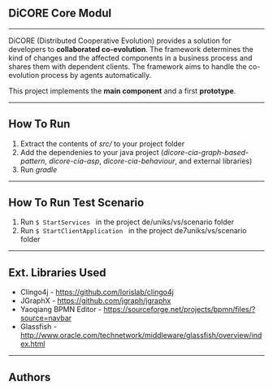 
## DiCORE Core Modul ##

----------
DiCORE (Distributed Cooperative Evolution) provides a solution for developers to __collaborated co-evolution__. The framework determines the kind of changes and the affected components in a business process and shares them with dependent clients. The framework aims to handle the co-evolution process by agents automatically.

This project implements the __main component__ and a first __prototype__.

----------
## How To Run ##

 1. Extract the contents of *src/* to your project folder
 2. Add the dependenies to your java project (*dicore-cia-graph-based-pattern*, *dicore-cia-asp*, *dicore-cia-behaviour*, and external libraries)
 2. Run *gradle* 

----------
## How To Run Test Scenario ##

 1. Run `$ StartServices ` in the project de/uniks/vs/scenario folder 
 2. Run `$ StartClientApplication ` in the project de7uniks/vs/scenario folder

----------
## Ext. Libraries Used ##

 - Clingo4j - https://github.com/lorislab/clingo4j
 - JGraphX - https://github.com/jgraph/jgraphx
 - Yaoqiang BPMN Editor - https://sourceforge.net/projects/bpmn/files/?source=navbar
 - Glassfish - http://www.oracle.com/technetwork/middleware/glassfish/overview/index.html
 
----------
## Authors ##

